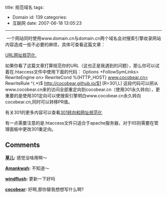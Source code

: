 title: 规范域名
tags:
  - Domain
id: 139
categories:
  - 互联网
date: 2007-06-18 13:05:23
---

 一个网站同时使用www.domain.cn与domain.cn两个域名会对搜索引擎收录网站内容造成一些不必要的麻烦，具体可查看这篇文章：

[URL网址规范化 ](http://www.chinamyhosting.com/seoblog/2006/04/10/url-canonicalization/)

如果你看了这篇文章打算规范你的URL（这也正是我遇到的问题），那么你可以试着在.htaccess文件中使用下面的代码：
     Options +FollowSymLinks> 
     RewriteEngine on> 
     RewriteCond %{HTTP_HOST} www.cocobear.cn> 
     RewriteRule ^(.*)$ http://cocobear.github.io/$1 [R=301,L]
这段代码可以把从www.cocobear.cn来的访问全部重定向到cocobear.cn（使用301永久转向），更重要的是使用301定向可以使搜索引擎明白www.cocobear.cn永久转向cocobear.cn,同时可以转移PR值。

有关301的更多内容可以查看[301转向和网址规范化](http://www.chinamyhosting.com/seoblog/2006/04/12/301-redirect)

有一点需要注意的是.htaccess文件只适合于apache服务器，对于IIS则需要在管理面板中更改301重定向。
## Comments

**[草儿](#360 "2007-06-18 21:17:49"):** 感觉没啥用啊～

**[Amankwah](#372 "2007-06-19 22:44:38"):** 不知道～

**[windflush](#377 "2007-06-21 17:53:41"):** 更新一下好吗

**[cocobear](#378 "2007-06-21 19:09:43"):** 好啊,那你替我想想写什么啊?

